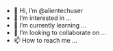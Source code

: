 - 👋 Hi, I’m @alientechuser
- 👀 I’m interested in ...
- 🌱 I’m currently learning ...
- 💞️ I’m looking to collaborate on ...
- 📫 How to reach me ...

<!---
alientechuser/alientechuser is a ✨ special ✨ repository because its `README.md` (this file) appears on your GitHub profile.
You can click the Preview link to take a look at your changes.
--->
